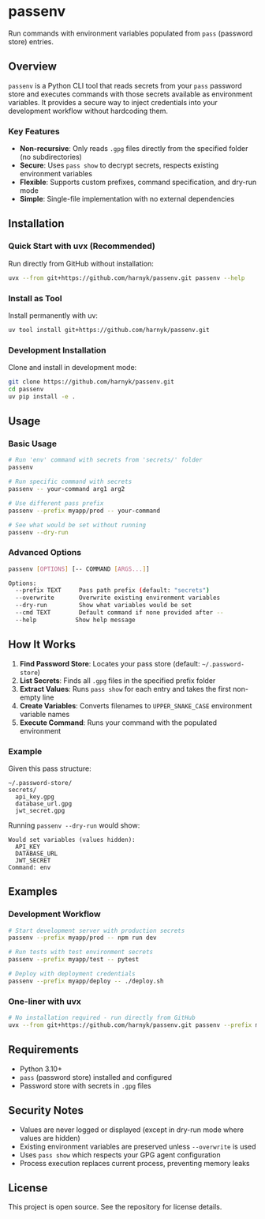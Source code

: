 # passenv

Run commands with environment variables populated from `pass` (password store) entries.

## Overview

`passenv` is a Python CLI tool that reads secrets from your `pass` password store and executes commands with those secrets available as environment variables. It provides a secure way to inject credentials into your development workflow without hardcoding them.

### Key Features

- **Non-recursive**: Only reads `.gpg` files directly from the specified folder (no subdirectories)
- **Secure**: Uses `pass show` to decrypt secrets, respects existing environment variables
- **Flexible**: Supports custom prefixes, command specification, and dry-run mode
- **Simple**: Single-file implementation with no external dependencies

## Installation

### Quick Start with uvx (Recommended)

Run directly from GitHub without installation:

```bash
uvx --from git+https://github.com/harnyk/passenv.git passenv --help
```

### Install as Tool

Install permanently with uv:

```bash
uv tool install git+https://github.com/harnyk/passenv.git
```

### Development Installation

Clone and install in development mode:

```bash
git clone https://github.com/harnyk/passenv.git
cd passenv
uv pip install -e .
```

## Usage

### Basic Usage

```bash
# Run 'env' command with secrets from 'secrets/' folder
passenv

# Run specific command with secrets
passenv -- your-command arg1 arg2

# Use different pass prefix
passenv --prefix myapp/prod -- your-command

# See what would be set without running
passenv --dry-run
```

### Advanced Options

```bash
passenv [OPTIONS] [-- COMMAND [ARGS...]]

Options:
  --prefix TEXT     Pass path prefix (default: "secrets")
  --overwrite       Overwrite existing environment variables
  --dry-run         Show what variables would be set
  --cmd TEXT        Default command if none provided after --
  --help           Show help message
```

## How It Works

1. **Find Password Store**: Locates your pass store (default: `~/.password-store`)
2. **List Secrets**: Finds all `.gpg` files in the specified prefix folder
3. **Extract Values**: Runs `pass show` for each entry and takes the first non-empty line
4. **Create Variables**: Converts filenames to `UPPER_SNAKE_CASE` environment variable names
5. **Execute Command**: Runs your command with the populated environment

### Example

Given this pass structure:
```
~/.password-store/
secrets/
  api_key.gpg
  database_url.gpg
  jwt_secret.gpg
```

Running `passenv --dry-run` would show:
```
Would set variables (values hidden):
  API_KEY
  DATABASE_URL  
  JWT_SECRET
Command: env
```

## Examples

### Development Workflow

```bash
# Start development server with production secrets
passenv --prefix myapp/prod -- npm run dev

# Run tests with test environment secrets  
passenv --prefix myapp/test -- pytest

# Deploy with deployment credentials
passenv --prefix myapp/deploy -- ./deploy.sh
```

### One-liner with uvx

```bash
# No installation required - run directly from GitHub
uvx --from git+https://github.com/harnyk/passenv.git passenv --prefix myapp/prod -- python app.py
```

## Requirements

- Python 3.10+
- `pass` (password store) installed and configured
- Password store with secrets in `.gpg` files

## Security Notes

- Values are never logged or displayed (except in dry-run mode where values are hidden)
- Existing environment variables are preserved unless `--overwrite` is used
- Uses `pass show` which respects your GPG agent configuration
- Process execution replaces current process, preventing memory leaks

## License

This project is open source. See the repository for license details.